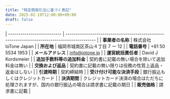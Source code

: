 ```yaml
---
title: "特定商取引法に基づく表記"
date: 2025-02-19T12:00:00+09:00
draft: false
---
```


| -------------------------- | -------------------------------------------------------------------------------------------- |
| **事業者の名称** | 株式会社 IoTone Japan |
| **所在地** | 福岡市城南区茶山４丁目 7 ー 12 |
| **電話番号** | +81 50 5534 1953 |
| **メールアドレス** | info@iotone.jp |
| **運営統括責任者** | David J Kordsmeier |
| **追加手数料等の追加料金** | 契約書に記載の無い場合を除いて追加料金は無い |
| **交換および返品** | 契約書に記載の無い限りは役務の性質上返品・返金はしない |
| **引渡時期** | 契約締結時 |
| **受け付け可能な決済手段** | 銀行振込もしくはクレジットカード |
| **決済期間** | クレジットカード決済の場合はただちに処理されますが、国内の銀行振込の場合は請求書に記載の期日 |
| **販売価格** | 請求書に記載 |
